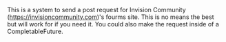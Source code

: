 <centre> This is a system to send a post request for Invision Community (https://invisioncommunity.com)'s fourms site. This is no means the best but will work for if you need it. You could also make the request inside of a CompletableFuture.</centre>
